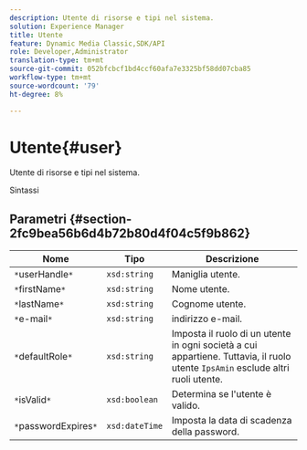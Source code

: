 ```yaml
---
description: Utente di risorse e tipi nel sistema.
solution: Experience Manager
title: Utente
feature: Dynamic Media Classic,SDK/API
role: Developer,Administrator
translation-type: tm+mt
source-git-commit: 052bfcbcf1bd4ccf60afa7e3325bf58dd07cba85
workflow-type: tm+mt
source-wordcount: '79'
ht-degree: 8%

---
```



# Utente{#user}

Utente di risorse e tipi nel sistema.

Sintassi

## Parametri {#section-2fc9bea56b6d4b72b80d4f04c5f9b862}

| Nome | Tipo | Descrizione |
|---|---|---|
| `*`userHandle`*` | `xsd:string` | Maniglia utente. |
| `*`firstName`*` | `xsd:string` | Nome utente. |
| `*`lastName`*` | `xsd:string` | Cognome utente. |
| `*`e-mail`*` | `xsd:string` | indirizzo e-mail. |
| `*`defaultRole`*` | `xsd:string` | Imposta il ruolo di un utente in ogni società a cui appartiene. Tuttavia, il ruolo utente `IpsAmin` esclude altri ruoli utente. |
| `*`isValid`*` | `xsd:boolean` | Determina se l&#39;utente è valido. |
| `*`passwordExpires`*` | `xsd:dateTime` | Imposta la data di scadenza della password. |

